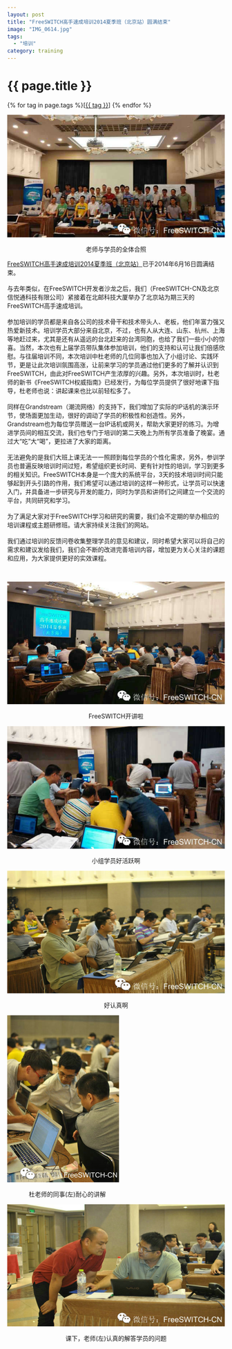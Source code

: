 ```yaml
---
layout: post
title: "FreeSWITCH高手速成培训2014夏季班（北京站）圆满结束"
image: "IMG_0614.jpg"
tags:
  - "培训"
category: training
---
```


# {{ page.title }}

<div class="tags">
{% for tag in page.tags %}[<a class="tag" href="/tags.html#{{ tag }}">{{ tag }}</a>] {% endfor %}
</div>

<p><img src="/images/fscnds2014/images_training/IMG_0615.jpg" /></p>
<div style="text-align: center">老师与学员的全体合照</div>

[FreeSWITCH高手速成培训2014夏季班（北京站）](/2014/04/29/freeswitch-peixun-beijing.html)已于2014年6月16日圆满结束。
<br  /><br  />
与去年类似，在FreeSWITCH开发者沙龙之后，我们（FreeSWITCH-CN及北京信悦通科技有限公司）紧接着在北邮科技大厦举办了北京站为期三天的FreeSWITCH高手速成培训。
<br  /><br  />
参加培训的学员都是来自各公司的技术骨干和技术带头人、老板，他们年富力强又热爱新技术。培训学员大部分来自北京，不过，也有人从大连、山东、杭州、上海等地赶过来，尤其是还有从遥远的台北赶来的台湾同胞，也给了我们一些小小的惊喜。当然，本次也有上届学员带队集体参加培训，他们的支持和认可让我们倍感欣慰。与往届培训不同，本次培训中杜老师的几位同事也加入了小组讨论、实践环节，更是让此次培训氛围高涨，让前来学习的学员通过他们更多的了解并认识到FreeSWITCH，由此对FreeSWITCH产生浓厚的兴趣。另外，本次培训时，杜老师的新书《FreeSWITCH权威指南》已经发行，为每位学员提供了很好地课下指导，杜老师也说：讲起课来也比以前轻松多了。
<br  /><br  />
同样在Grandstream（潮流网络）的支持下，我们增加了实际的IP话机的演示环节，使场面更加生动，很好的调动了学员的积极性和创造性。另外，Grandstream也为每位学员赠送一台IP话机或网关，帮助大家更好的练习。为增进学员间的相互交流，我们也专门于培训的第二天晚上为所有学员准备了晚宴。通过大“吃”大“喝”，更拉进了大家的距离。
<br  /><br  />
无法避免的是我们大班上课无法一一照顾到每位学员的个性化需求，另外，参训学员也普遍反映培训时间过短，希望组织更长时间、更有针对性的培训，学习到更多的相关知识。FreeSWITCH本身是一个庞大的系统平台，3天的技术培训时间只能够起到开头引路的作用，我们希望可以通过培训的这样一种形式，让学员可以快速入门，并具备进一步研究与开发的能力，同时为学员和讲师们之间建立一个交流的平台，共同研究和学习。
<br  /><br  />
为了满足大家对于FreeSWITCH学习和研究的需要，我们会不定期的举办相应的培训课程或主题研修班。请大家持续关注我们的网站。
<br  /><br  />
我们通过培训的反馈问卷收集整理学员的意见和建议，同时希望大家可以将自己的需求和建议发给我们，我们会不断的改进完善培训内容，增加更为关心关注的课题和应用，为大家提供更好的实效课程。
<p><br  /></p>
<p><img src="/images/fscnds2014/images_training/IMG_0614.jpg"  /></p>
<div style="text-align: center">FreeSWITCH开讲啦</div>
<p><img src="/images/fscnds2014/images_training/IMG_0616.jpg"  /></p>
<div style="text-align: center">小组学员好活跃啊</div>
<p><img src="/images/fscnds2014/images_training/DSC_0614.JPG"  /></p>
<div style="text-align: center">好认真啊</div>
<p><img src="/images/fscnds2014/images_training/DSC_0615.JPG"  /></p>
<div style="margin-left: 50px">杜老师的同事(左)耐心的讲解</div>
<p><img src="/images/fscnds2014/images_training/DSC_0616.JPG"  /></p>
<div style="text-align: center">课下，老师(左)认真的解答学员的问题</div>
<p><br  /></p>

